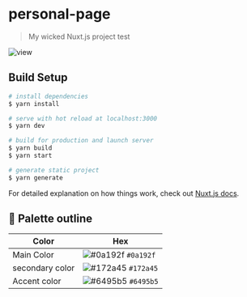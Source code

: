 # personal-page

> My wicked Nuxt.js project test

![view](https://github.com/hansfelix/hansfelix.github.io/raw/master/src/static/images/view.PNG)

## Build Setup

```bash
# install dependencies
$ yarn install

# serve with hot reload at localhost:3000
$ yarn dev

# build for production and launch server
$ yarn build
$ yarn start

# generate static project
$ yarn generate
```

For detailed explanation on how things work, check out [Nuxt.js docs](https://nuxtjs.org).


## 🎨 Palette outline
| Color           | Hex                                                                |
| --------------- | ------------------------------------------------------------------ |
| Main Color      | ![#0a192f](https://via.placeholder.com/10/0a192f?text=+) `#0a192f` |
| secondary color | ![#172a45](https://via.placeholder.com/10/0a192f?text=+) `#172a45` |
| Accent color    | ![#6495b5](https://via.placeholder.com/10/6495b5?text=+) `#6495b5` |